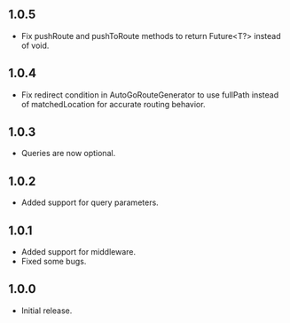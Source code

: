 ## 1.0.5

- Fix pushRoute and pushToRoute methods to return Future<T?> instead of void.

## 1.0.4

- Fix redirect condition in AutoGoRouteGenerator to use fullPath instead of matchedLocation for accurate routing behavior.

## 1.0.3

- Queries are now optional.

## 1.0.2

- Added support for query parameters.

## 1.0.1

- Added support for middleware.
- Fixed some bugs.

## 1.0.0

- Initial release.
